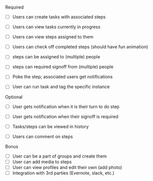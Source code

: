 Required

 - [ ] Users can create tasks with associated steps
 - [ ] Users can view tasks currently in progress
 - [ ] Users can view steps assigned to them
 - [ ] Users can check off completed steps (should have fun animation)
 - [ ] steps can be assigned to (multiple) people
 - [ ] steps can required signoff from (multiple) people
 - [ ] Poke the step; associated users get notifications
 - [ ] User can run task and tag the specific instance


Optional

 - [ ] User gets notification when it is their turn to do step
 - [ ] User gets notification when their signoff is required
 - [ ] Tasks/steps can be viewed in history
 - [ ] Users can comment on steps


Bonus

 - [ ] User can be a part of groups and create them
 - [ ] User can add media to steps
 - [ ] User can view profiles and edit their own (add photo)
 - [ ] Integration with 3rd parties (Evernote, slack, etc.)
